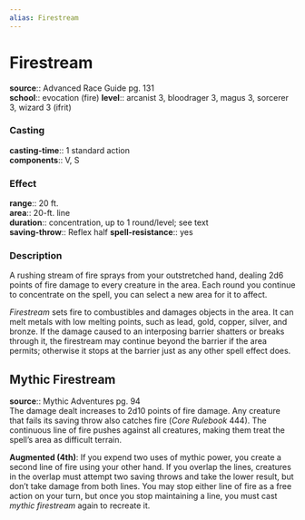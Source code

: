```yaml
---
alias: Firestream
---
```


# Firestream 

**source**:: Advanced Race Guide pg. 131  
**school**:: evocation (fire)
**level**:: arcanist 3, bloodrager 3, magus 3, sorcerer 3, wizard 3 (ifrit)

### Casting 

**casting-time**:: 1 standard action  
**components**:: V, S

### Effect 

**range**:: 20 ft.  
**area**:: 20-ft. line  
**duration**:: concentration, up to 1 round/level; see text  
**saving-throw**:: Reflex half
**spell-resistance**:: yes

### Description 

A rushing stream of fire sprays from your outstretched hand, dealing 2d6 points of fire damage to every creature in the area. Each round you continue to concentrate on the spell, you can select a new area for it to affect.  
  
*Firestream* sets fire to combustibles and damages objects in the area. It can melt metals with low melting points, such as lead, gold, copper, silver, and bronze. If the damage caused to an interposing barrier shatters or breaks through it, the firestream may continue beyond the barrier if the area permits; otherwise it stops at the barrier just as any other spell effect does.

## Mythic Firestream 

**source**:: Mythic Adventures pg. 94  
The damage dealt increases to 2d10 points of fire damage. Any creature that fails its saving throw also catches fire (*Core Rulebook* 444). The continuous line of fire pushes against all creatures, making them treat the spell’s area as difficult terrain.  
  
**Augmented (4th)**: If you expend two uses of mythic power, you create a second line of fire using your other hand. If you overlap the lines, creatures in the overlap must attempt two saving throws and take the lower result, but don’t take damage from both lines. You may stop either line of fire as a free action on your turn, but once you stop maintaining a line, you must cast *mythic firestream* again to recreate it.
